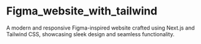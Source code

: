# Figma_website_with_tailwind
A modern and responsive Figma-inspired website crafted using Next.js and Tailwind CSS, showcasing sleek design and seamless functionality.
